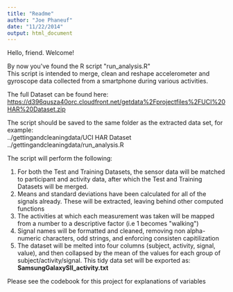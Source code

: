```yaml
---
title: "Readme"
author: "Joe Phaneuf"
date: "11/22/2014"
output: html_document
---
```


Hello, friend.  Welcome!  

By now you've found the R script "run_analysis.R"  
This script is intended to merge, clean and reshape accelerometer and gyroscope data collected from a   smartphone during various activities.  

The full Dataset can be found here:  
https://d396qusza40orc.cloudfront.net/getdata%2Fprojectfiles%2FUCI%20HAR%20Dataset.zip  

The script should be saved to the same folder as the extracted data set, for example:  
../gettingandcleaningdata/UCI HAR Dataset  
../gettingandcleaningdata/run_analysis.R  

The script will perform the following:  
1) For both the Test and Training Datasets, the sensor data will be matched to participant and activity data, after which the Test and Training Datasets will be merged.  
2) Means and standard deviations have been calculated for all of the signals already.  These will be   extracted, leaving behind other computed functions  
3) The activities at which each measurement was taken will be mapped from a number to a descriptive factor (i.e 1 becomes "walking")  
4) Signal names will be formatted and cleaned, removing non alpha-numeric characters, odd strings, and enforcing consisten capitilization  
5) The dataset will be melted into four columns (subject, activity, signal, value), and then collapsed by the mean of the values for each group of subject/activity/signal.  This tidy data set will be exported as:
**SamsungGalaxySII_activity.txt**  

Please see the codebook for this project for explanations of variables

